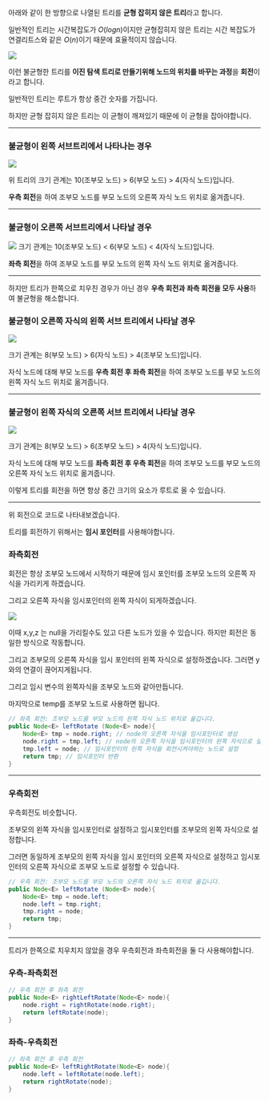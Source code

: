 아래와 같이 한 방향으로 나열된 트리를 **균형 잡히지 않은 트리**라고 합니다.

일반적인 트리는 시간복잡도가 $O(logn)$이지만 균형잡히지 않은 트리는 시간 복잡도가 연결리트스와 같은 $O(n)$이기 때문에 효율적이지 않습니다. 

![](https://images.velog.io/images/nnoshel/post/da903eee-ccdc-4fc3-b2b7-e3362f4963f1/image.png)

이런 불균형한 트리를 **이진 탐색 트리로 만들기위해 노드의 위치를 바꾸는 과정**을 **회전**이라고 합니다. 

일반적인 트리는 루트가 항상 중간 숫자를 가집니다.

하지만 균형 잡히지 않은 트리는 이 균형이 깨져있기 때문에 이 균형을 잡아야합니다. 
______
### 불균형이 왼쪽 서브트리에서 나타나는 경우
![](https://images.velog.io/images/nnoshel/post/16236497-1eea-4193-8be9-119307d8bec4/image.png)

위 트리의 크기 관계는 10(조부모 노드) > 6(부모 노드) > 4(자식 노드)입니다.

**우측 회전**을 하여 조부모 노드를 부모 노드의 오른쪽 자식 노드 위치로 옮겨줍니다.

___
### 불균형이 오른쪽 서브트리에서 나타날 경우
![](https://images.velog.io/images/nnoshel/post/13bc0f52-7ee9-4ae4-9739-1952e619fda4/image.png)
크기 관계는 10(조부모 노드) < 6(부모 노드) < 4(자식 노드)입니다.

**좌측 회전**을 하여 조부모 노드를 부모 노드의 왼쪽 자식 노드 위치로 옮겨줍니다.

____

하지만 트리가 한쪽으로 치우친 경우가 아닌 경우 **우측 회전과 좌측 회전을 모두 사용**하여 불균형을 해소합니다.

### 불균형이 오른쪽 자식의 왼쪽 서브 트리에서 나타날 경우
![](https://images.velog.io/images/nnoshel/post/a1e47620-4184-4eab-a1c4-c0b616c0cb15/image.png)

크기 관계는 8(부모 노드) > 6(자식 노드) > 4(조부모 노드)입니다.

자식 노드에 대해 부모 노드를 **우측 회전 후 좌측 회전**을 하여 조부모 노드를 부모 노드의 왼쪽 자식 노드 위치로 옮겨줍니다.

_______
### 불균형이 왼쪽 자식의 오른쪽 서브 트리에서 나타날 경우
![](https://images.velog.io/images/nnoshel/post/7513ade6-7a1f-410f-b4cc-428ff7924138/image.png)

크기 관계는 8(부모 노드) > 6(조부모 노드) > 4(자식 노드)입니다.

자식 노드에 대해 부모 노드를 **좌측 회전 후 우측 회전**을 하여 조부모 노드를 부모 노드의 오른쪽 자식 노드 위치로 옮겨줍니다.

이렇게 트리를 회전을 하면 항상 중간 크기의 요소가 루트로 올 수 있습니다. 

______

위 회전으로 코드로 나타내보겠습니다. 

트리를 회전하기 위해서는 **임시 포인터**를 사용해야합니다. 

### 좌측회전
회전은 항상 조부모 노드에서 시작하기 때문에 임시 포인터를 조부모 노드의 오른쪽 자식을 가리키게 하겠습니다. 

그리고 오른쪽 자식을 임시포인터의 왼쪽 자식이 되게하겠습니다. 

![](https://images.velog.io/images/nnoshel/post/ad3ce74f-95f3-4de7-821e-bd6a5cc2dafa/KakaoTalk_Photo_2022-02-08-14-35-59.png)

이때 x,y,z 는 null을 가리킬수도 있고 다른 노드가 있을 수 있습니다.
하지만 회전은 동일한 방식으로 작동합니다. 

그리고 조부모의 오른쪽 자식을 임시 포인터의 왼쪽 자식으로 설정하겠습니다. 
그러면 y와의 연결이 끊어지게됩니다. 

그리고 임시 변수의 왼쪽자식을 조부모 노드와 같아만듭니다. 

마지막으로 temp를 조부모 노드로 사용하면 됩니다. 
```java
// 좌측 회전: 조부모 노드를 부모 노드의 왼쪽 자식 노드 위치로 옮깁니다.
public Node<E> leftRotate (Node<E> node){
	Node<E> tmp = node.right; // node의 오른쪽 자식을 임시포인터로 생성
	node.right = tmp.left; // node의 오른쪽 자식을 임시포인터의 왼쪽 자식으로 설정
	tmp.left = node; // 임시포인터의 왼쪽 자식을 회전시켜야하는 노드로 설정
	return tmp; // 임시포인터 반환
}
```
_____
### 우측회전

우측회전도 비슷합니다. 

조부모의 왼쪽 자식을 임시포인터로 설정하고 임시포인터를 조부모의 왼쪽 자식으로 설정합니다. 

그러면 동일하게 조부모의 왼쪽 자식을 임시 포인터의 오른쪽 자식으로 설정하고 임시포인터의 오른쪽 자식으로 조부모 노드로 설정할 수 있습니다.  

```java
// 우측 회전: 조부모 노드를 부모 노드의 오른쪽 자식 노드 위치로 옮깁니다.
public Node<E> leftRotate (Node<E> node){
	Node<E> tmp = node.left; 
	node.left = tmp.right; 
	tmp.right = node; 
	return tmp;
}

```
_____
트리가 한쪽으로 치우치지 않았을 경우 우측회전과 좌측회전을 둘 다 사용해야합니다. 
### 우측-좌측회전
```java
// 우측 회전 후 좌측 회전
public Node<E> rightLeftRotate(Node<E> node){
	node.right = rightRotate(node.right);
	return leftRotate(node);
}

```
### 좌측-우측회전
```java
// 좌측 회전 후 우측 회전
public Node<E> leftRightRotate(Node<E> node){
	node.left = leftRotate(node.left);
	return rightRotate(node);
}
```



